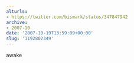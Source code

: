 ```yaml
---
alturls:
- https://twitter.com/bismark/status/347847942
archive:
- 2007-10
date: '2007-10-19T13:59:09+00:00'
slug: '1192802349'
---
```


awake

